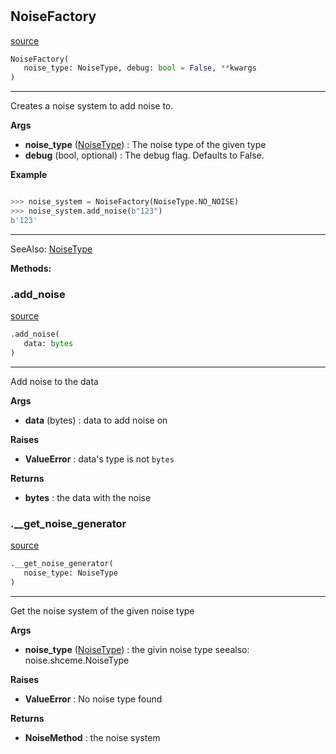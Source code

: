 #


## NoiseFactory
[source](https://github.com/N0Ball/EDAC/blob/main/modules/noise/factory.py/#L5)
```python 
NoiseFactory(
   noise_type: NoiseType, debug: bool = False, **kwargs
)
```


---
Creates a noise system to add noise to.


**Args**

* **noise_type** ([NoiseType](../schema#NoiseType)) : The noise type of the given type
* **debug** (bool, optional) : The debug flag. Defaults to False.


**Example**


```python

>>> noise_system = NoiseFactory(NoiseType.NO_NOISE)
>>> noise_system.add_noise(b"123")
b'123'

```
---
SeeAlso:
    [NoiseType](../schema#NoiseType)


**Methods:**


### .add_noise
[source](https://github.com/N0Ball/EDAC/blob/main/modules/noise/factory.py/#L28)
```python
.add_noise(
   data: bytes
)
```

---
Add noise to the data


**Args**

* **data** (bytes) : data to add noise on


**Raises**

* **ValueError**  : data's type is not `bytes`


**Returns**

* **bytes**  : the data with the noise


### .__get_noise_generator
[source](https://github.com/N0Ball/EDAC/blob/main/modules/noise/factory.py/#L52)
```python
.__get_noise_generator(
   noise_type: NoiseType
)
```

---
Get the noise system of the given noise type


**Args**

* **noise_type** ([NoiseType](../schema#NoiseType)) : the givin noise type seealso: noise.shceme.NoiseType


**Raises**

* **ValueError**  : No noise type found


**Returns**

* **NoiseMethod**  : the noise system

